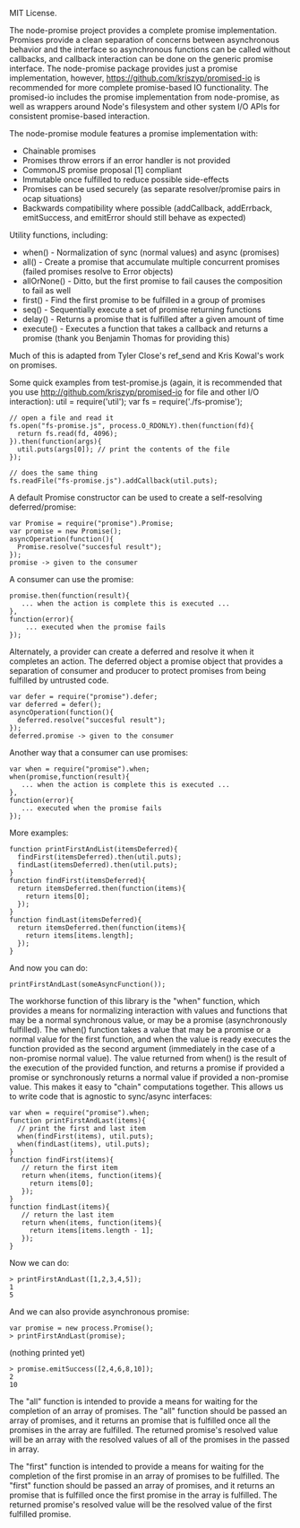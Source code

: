 MIT License.

The node-promise project provides a complete promise implementation. Promises provide a clean separation
of concerns between asynchronous behavior and the interface so asynchronous
functions can be called without callbacks, and callback interaction can be 
done on the generic promise interface. The node-promise package provides just a promise implementation, however, https://github.com/kriszyp/promised-io is recommended for more complete promise-based IO functionality. The promised-io includes the promise implementation from node-promise, as well as wrappers around Node's filesystem and other system I/O APIs for consistent promise-based interaction.

The node-promise module features a promise implementation with:

* Chainable promises
* Promises throw errors if an error handler is not provided
* CommonJS promise proposal [1] compliant
* Immutable once fulfilled to reduce possible side-effects
* Promises can be used securely (as separate resolver/promise pairs in
ocap situations)
* Backwards compatibility where possible (addCallback, addErrback,
emitSuccess, and emitError should still behave as expected)

Utility functions, including:

* when() - Normalization of sync (normal values) and async (promises)
* all() - Create a promise that accumulate multiple concurrent promises (failed promises resolve to Error objects)
* allOrNone() - Ditto, but the first promise to fail causes the composition to fail as well
* first() - Find the first promise to be fulfilled in a group of promises
* seq() - Sequentially execute a set of promise returning functions
* delay() - Returns a promise that is fulfilled after a given amount of time
* execute() - Executes a function that takes a callback and returns a
promise (thank you Benjamin Thomas for providing this)

Much of this is adapted from Tyler Close's ref_send and Kris Kowal's work on promises. 

Some quick examples from test-promise.js (again, it is recommended that you use http://github.com/kriszyp/promised-io for file and other I/O interaction):
    util = require('util');
    var fs = require('./fs-promise');

    // open a file and read it
    fs.open("fs-promise.js", process.O_RDONLY).then(function(fd){
      return fs.read(fd, 4096);
    }).then(function(args){
      util.puts(args[0]); // print the contents of the file
    });

    // does the same thing
    fs.readFile("fs-promise.js").addCallback(util.puts);

A default Promise constructor can be used to create a self-resolving deferred/promise:

    var Promise = require("promise").Promise;
    var promise = new Promise();
    asyncOperation(function(){
      Promise.resolve("succesful result");
    });
    promise -> given to the consumer
 
A consumer can use the promise:

    promise.then(function(result){
       ... when the action is complete this is executed ...
    },
    function(error){
        ... executed when the promise fails
    });

Alternately, a provider can create a deferred and resolve it when it completes an action. 
The deferred object a promise object that provides a separation of consumer and producer to protect
promises from being fulfilled by untrusted code.

    var defer = require("promise").defer;
    var deferred = defer();
    asyncOperation(function(){
      deferred.resolve("succesful result");
    });
    deferred.promise -> given to the consumer
 
Another way that a consumer can use promises:

    var when = require("promise").when;
    when(promise,function(result){
       ... when the action is complete this is executed ...
    },
    function(error){
       ... executed when the promise fails
    });

More examples:

    function printFirstAndList(itemsDeferred){
      findFirst(itemsDeferred).then(util.puts);
      findLast(itemsDeferred).then(util.puts);
    }
    function findFirst(itemsDeferred){
      return itemsDeferred.then(function(items){
        return items[0];
      });
    }
    function findLast(itemsDeferred){
      return itemsDeferred.then(function(items){
        return items[items.length];
      });
    }

And now you can do:

    printFirstAndLast(someAsyncFunction());


The workhorse function of this library is the "when" function, which provides a means for normalizing interaction with values and functions that may be a normal synchronous value, or may be a promise (asynchronously fulfilled). The when() function takes a value that may be a promise or a normal value for the first function, and when the value is ready executes the function provided as the second argument (immediately in the case of a non-promise normal value). The value returned from when() is the result of the execution of the provided function, and returns a promise if provided a promise or synchronously returns a normal value if provided a non-promise value. This makes it easy to "chain" computations together. This allows us to write code that is agnostic to sync/async interfaces:

    var when = require("promise").when;
    function printFirstAndLast(items){
      // print the first and last item
      when(findFirst(items), util.puts);
      when(findLast(items), util.puts);
    }
    function findFirst(items){
       // return the first item
       return when(items, function(items){
         return items[0];
       });
    }
    function findLast(items){
       // return the last item
       return when(items, function(items){
         return items[items.length - 1];
       });
    }

Now we can do:

    > printFirstAndLast([1,2,3,4,5]);
    1
    5

And we can also provide asynchronous promise:

    var promise = new process.Promise();
    > printFirstAndLast(promise);

(nothing printed yet)

    > promise.emitSuccess([2,4,6,8,10]);
    2
    10


The "all" function is intended to provide a means for waiting for the completion of an array of promises. The "all" function should be passed an array of promises, and it returns an promise that is fulfilled once all the promises in the array are fulfilled. The returned promise's resolved value will be an array with the resolved values of all of the promises in the passed in array.

The "first" function is intended to provide a means for waiting for the completion of the first promise in an array of promises to be fulfilled. The "first" function should be passed an array of promises, and it returns an promise that is fulfilled once the first promise in the array is fulfilled. The returned promise's resolved value will be the resolved value of the first fulfilled promise.

